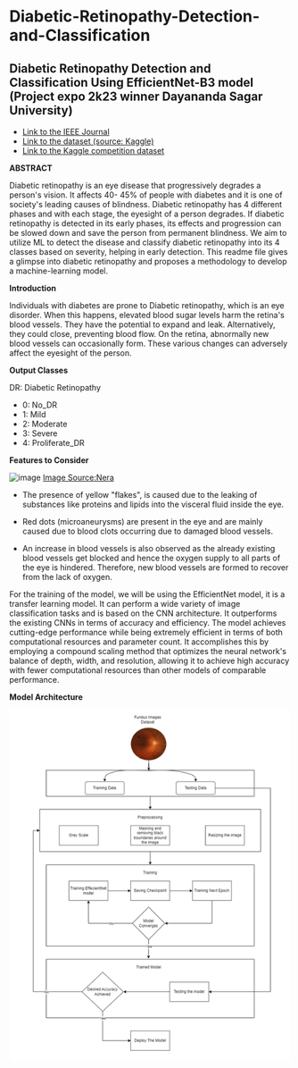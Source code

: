 # Diabetic-Retinopathy-Detection-and-Classification 

## Diabetic Retinopathy Detection and Classification Using EfficientNet-B3 model (Project expo 2k23 winner Dayananda Sagar University)

- [Link to the IEEE Journal](https://ieeexplore.ieee.org/document/10169756)
- [Link to the dataset (source: Kaggle)](https://www.kaggle.com/datasets/stefankrsteski/diabetic-retinopathy) 
- [Link to the Kaggle competition dataset](https://www.kaggle.com/competitions/aptos2019-blindness-detection)

**ABSTRACT**

Diabetic retinopathy is an eye disease that progressively degrades a person's vision. It affects 40- 45% of people with diabetes and it is one of society's leading causes of blindness. Diabetic retinopathy has 4 different phases and with each stage, the eyesight of a person degrades. If diabetic retinopathy is detected in its early phases, its effects and progression can be slowed down and save the person from permanent blindness. We aim to utilize ML to detect the disease and classify diabetic retinopathy into its 4 classes based on severity, helping in early detection. This readme file gives a glimpse into diabetic retinopathy and proposes a methodology to develop a machine-learning model.

**Introduction**

Individuals with diabetes are prone to Diabetic retinopathy, which is an eye disorder. When this happens, elevated blood sugar levels harm the retina's blood vessels. They have the potential to expand and leak. Alternatively, they could close, preventing blood flow. On the retina, abnormally new blood vessels can occasionally form. These various changes can adversely affect the eyesight of the person.

**Output Classes**

DR: Diabetic Retinopathy

- 0: No_DR
- 1: Mild
- 2: Moderate
- 3: Severe
- 4: Proliferate_DR

**Features to Consider**

![image](https://github.com/MoonShine110/Diabetic-Retinopathy-Detection-and-Classification/assets/158290511/bf105749-2ee1-4ab8-af05-cdf4ee59f3ba)
[Image Source:Nera](https://www.retinamd.com/retinal-conditions-and-diseases/diabetic-retinopathy/)


- The presence of yellow "flakes", is caused due to the leaking of substances like proteins and lipids into the visceral fluid inside the eye.
  

- Red dots (microaneurysms) are present in the eye and are mainly caused due to blood clots occurring due to damaged blood vessels.
  

- An increase in blood vessels is also observed as the already existing blood vessels get blocked and hence the oxygen supply to all parts of the eye is hindered. Therefore, new blood vessels are formed to recover from the lack of oxygen.
  

For the training of the model, we will be using the EfficientNet model, it is a transfer learning model. It can perform a wide variety of image classification tasks and is based on the CNN architecture. It outperforms the existing CNNs in terms of accuracy and efficiency. The model achieves cutting-edge performance while being extremely efficient in terms of both computational resources and parameter count. It accomplishes this by employing a compound scaling method that optimizes the neural network's balance of depth, width, and resolution, allowing it to achieve high accuracy with fewer computational resources than other models of comparable performance.

**Model Architecture**

![Model Architecture Image](https://github.com/MoonShine110/Diabetic-Retinopathy-Detection-and-Classification/blob/main/Model_Architecture/Model_architecture.PNG)

